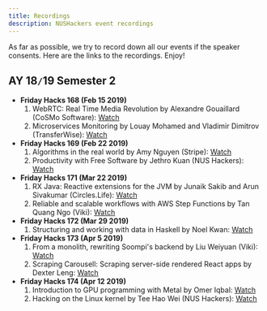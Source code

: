 ```yaml
---
title: Recordings
description: NUSHackers event recordings
---
```


As far as possible, we try to record down all our events if the speaker consents. Here are the links to the recordings. Enjoy!

## AY 18`/`19 Semester 2
* **Friday Hacks 168 (Feb 15 2019)**
    1. WebRTC: Real Time Media Revolution by Alexandre Gouaillard (CoSMo Software): <a href="https://www.youtube.com/watch?v=W8k-qM4AOTQ" target="_blank">Watch</a>
    2. Microservices Monitoring by Louay Mohamed and Vladimir Dimitrov (TransferWise): <a href="https://www.youtube.com/watch?v=wXXdvcFidQc" target="_blank">Watch</a>
* **Friday Hacks 169 (Feb 22 2019)**
    1. Algorithms in the real world by Amy Nguyen (Stripe): <a href="https://www.youtube.com/watch?v=a7CPFcTgC8U" target="_blank">Watch</a>
    2. Productivity with Free Software by Jethro Kuan (NUS Hackers): <a href="https://www.youtube.com/watch?v=1ZjgIaYbVm4&t=1750s" target="_blank">Watch</a>
* **Friday Hacks 171 (Mar 22 2019)**
    1. RX Java: Reactive extensions for the JVM by Junaik Sakib and Arun Sivakumar (Circles.Life): <a href="https://www.youtube.com/watch?v=d1XzfHKOG1k" target="_blank">Watch</a>
    2. Reliable and scalable workflows with AWS Step Functions by Tan Quang Ngo (Viki): <a href="https://www.youtube.com/watch?v=PuWMBtnqjOA" target="_blank">Watch</a>
* **Friday Hacks 172 (Mar 29 2019)**
    1. Structuring and working with data in Haskell by Noel Kwan: <a href="https://www.youtube.com/watch?v=Q9DwbUmfPcM" target="_blank">Watch</a>
* **Friday Hacks 173 (Apr 5 2019)**
    1. From a monolith, rewriting Soompi's backend by Liu Weiyuan (Viki): <a href="https://www.youtube.com/watch?v=mjhlHmc9bxw" target="_blank">Watch</a>
    2. Scraping Carousell: Scraping server-side rendered React apps by Dexter Leng: <a href="https://www.youtube.com/watch?v=mx_C-SN40O0" target="_blank">Watch</a>
* **Friday Hacks 174 (Apr 12 2019)**
    1. Introduction to GPU programming with Metal by Omer Iqbal: <a href="https://www.youtube.com/watch?v=04lQ493gco4" target="_blank">Watch</a>
    2. Hacking on the Linux kernel by Tee Hao Wei (NUS Hackers): <a href="https://www.youtube.com/watch?v=ur7BFlOitFs" target="_blank">Watch</a>


